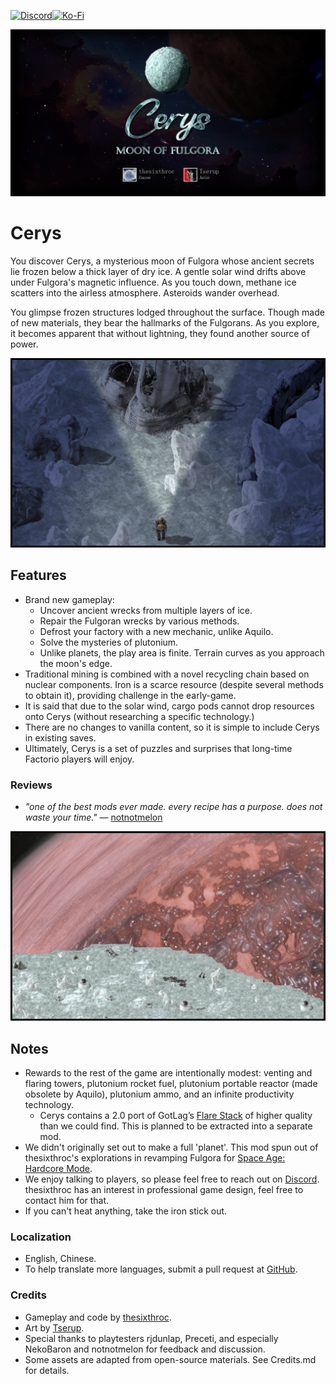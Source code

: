 [![Discord](https://img.shields.io/badge/Discord-7289DA?style=for-the-badge)](https://discord.gg/VuVhYUBbWE)[![Ko-Fi](https://img.shields.io/badge/Ko%E2%80%93Fi-ff5e5b?style=for-the-badge)](https://ko-fi.com/thesixthroc)

![](https://raw.githubusercontent.com/danielmartin0/Cerys-Moon-of-Fulgora/main/images/movie-poster.png)

# Cerys

You discover Cerys, a mysterious moon of Fulgora whose ancient secrets lie frozen below a thick layer of dry ice. A gentle solar wind drifts above under Fulgora's magnetic influence. As you touch down, methane ice scatters into the airless atmosphere. Asteroids wander overhead.

You glimpse frozen structures lodged throughout the surface. Though made of new materials, they bear the hallmarks of the Fulgorans. As you explore, it becomes apparent that without lightning, they found another source of power.

![](https://raw.githubusercontent.com/danielmartin0/Cerys-Moon-of-Fulgora/main/images/explore.png)

## Features

- Brand new gameplay:
  - Uncover ancient wrecks from multiple layers of ice.
  - Repair the Fulgoran wrecks by various methods.
  - Defrost your factory with a new mechanic, unlike Aquilo.
  - Solve the mysteries of plutonium.
  - Unlike planets, the play area is finite. Terrain curves as you approach the moon's edge.
- Traditional mining is combined with a novel recycling chain based on nuclear components. Iron is a scarce resource (despite several methods to obtain it), providing challenge in the early-game.
- It is said that due to the solar wind, cargo pods cannot drop resources onto Cerys (without researching a specific technology.)
- There are no changes to vanilla content, so it is simple to include Cerys in existing saves.
- Ultimately, Cerys is a set of puzzles and surprises that long-time Factorio players will enjoy.

### Reviews

- _"one of the best mods ever made. every recipe has a purpose. does not waste your time."_ — [notnotmelon](https://mods.factorio.com/user/notnotmelon)

![](https://raw.githubusercontent.com/danielmartin0/Cerys-Moon-of-Fulgora/main/images/landing.png)

## Notes

- Rewards to the rest of the game are intentionally modest: venting and flaring towers, plutonium rocket fuel, plutonium portable reactor (made obsolete by Aquilo), plutonium ammo, and an infinite productivity technology.
  - Cerys contains a 2.0 port of GotLag’s [Flare Stack](https://mods.factorio.com/mod/Flare%20Stack) of higher quality than we could find. This is planned to be extracted into a separate mod.
- We didn't originally set out to make a full 'planet'. This mod spun out of thesixthroc's explorations in revamping Fulgora for [Space Age: Hardcore Mode](https://mods.factorio.com/mod/Space-Age-Hardcore-Mode).
- We enjoy talking to players, so please feel free to reach out on [Discord](https://discord.gg/VuVhYUBbWE). thesixthroc has an interest in professional game design, feel free to contact him for that.
- If you can't heat anything, take the iron stick out.

### Localization

- English, Chinese.
- To help translate more languages, submit a pull request at [GitHub](https://github.com/danielmartin0/Cerys-Moon-of-Fulgora).

### Credits

- Gameplay and code by [thesixthroc](https://mods.factorio.com/user/thesixthroc).
- Art by [Tserup](https://mods.factorio.com/user/Tserup).
- Special thanks to playtesters rjdunlap, Preceti, and especially NekoBaron and notnotmelon for feedback and discussion.
- Some assets are adapted from open-source materials. See Credits.md for details.
